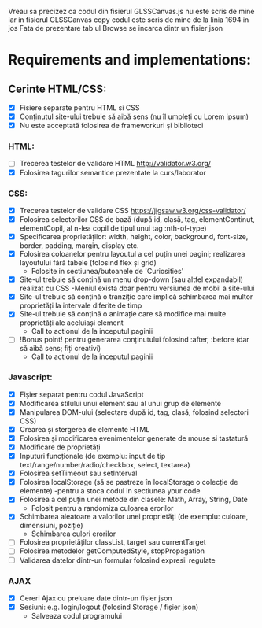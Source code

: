Vreau sa precizez ca codul din fisierul GLSSCanvas.js nu este scris de mine iar in fisierul GLSSCanvas copy codul este scris de mine de la linia 1694 in jos
Fata de prezentare tab ul Browse se incarca dintr un fisier json
# Requirements and implementations:
## Cerinte HTML/CSS:
- [X] Fisiere separate pentru HTML si CSS
- [X] Conținutul site-ului trebuie să aibă sens (nu îl umpleți cu Lorem ipsum)
- [X] Nu este acceptată folosirea de frameworkuri și biblioteci
### HTML:
- [ ] Trecerea testelor de validare HTML http://validator.w3.org/
- [X] Folosirea tagurilor semantice prezentate la curs/laborator
### CSS:
- [X] Trecerea testelor de validare CSS https://jigsaw.w3.org/css-validator/
- [X] Folosirea selectorilor CSS de bază (după id, clasă, tag, elementContinut, elementCopil, al n-lea copil de tipul unui tag :nth-of-type)
- [X] Specificarea proprietăților: width, height, color, background, font-size, border, padding, margin, display etc.
- [X] Folosirea coloanelor pentru layoutul a cel puțin unei pagini; realizarea layoutului fără tabele (folosind flex și grid)
    - Folosite in sectiunea/butoanele de 'Curiosities'
- [X] Site-ul trebuie să conțină un menu drop-down (sau altfel expandabil) realizat cu CSS
      -Meniul exista doar pentru versiunea de mobil a site-ului
- [X] Site-ul trebuie să conțină o tranziție care implică schimbarea mai multor proprietăți la intervale diferite de timp
- [X] Site-ul trebuie să conțină o animație care să modifice mai multe proprietăți ale aceluiași element
    - Call to actionul de la inceputul paginii
- [ ] !Bonus point! pentru generarea conținutului folosind :after, :before (dar să aibă sens; fiți creativi)
    - Call to actionul de la inceputul paginii
     
### Javascript:
- [X] Fișier separat pentru codul JavaScript
- [X] Modificarea stilului unui element sau al unui grup de elemente
- [X] Manipularea DOM-ului (selectare după id, tag, clasă, folosind selectori CSS)
- [X] Crearea și stergerea de elemente HTML
- [X] Folosirea și modificarea evenimentelor generate de mouse si tastatură
- [X] Modificare de proprietăți
- [X] Inputuri funcționale (de exemplu: input de tip text/range/number/radio/checkbox, select, textarea)
- [X] Folosirea setTimeout sau setInterval
- [X] Folosirea localStorage (să se pastreze în localStorage o colecție de elemente)
  -pentru a stoca codul in sectiunea your code
- [X] Folosirea a cel puțin unei metode din clasele: Math, Array, String, Date
    - Folosit pentru a randomiza culoarea erorilor
- [X] Schimbarea aleatoare a valorilor unei proprietăți (de exemplu: culoare, dimensiuni, poziție)
    - Schimbarea culori erorilor
- [ ] Folosirea proprietăților classList, target sau currentTarget
- [ ] Folosirea metodelor getComputedStyle, stopPropagation
- [ ] Validarea datelor dintr-un formular folosind expresii regulate

### AJAX
- [X] Cereri Ajax cu preluare date dintr-un fișier json
- [X] Sesiuni: e.g. login/logout (folosind Storage / fișier json)
    - Salveaza codul programului


